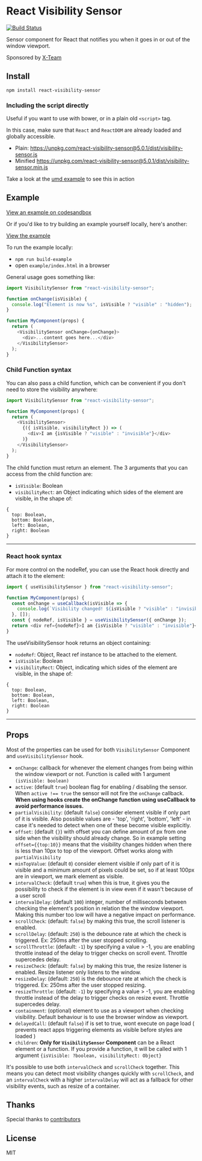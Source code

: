 # React Visibility Sensor

[![Build Status](https://secure.travis-ci.org/joshwnj/react-visibility-sensor.png)](http://travis-ci.org/joshwnj/react-visibility-sensor)

Sensor component for React that notifies you when it goes in or out of the window viewport.

Sponsored by [X-Team](https://x-team.com)

## Install

`npm install react-visibility-sensor`

### Including the script directly

Useful if you want to use with bower, or in a plain old `<script>` tag.

In this case, make sure that `React` and `ReactDOM` are already loaded and globally accessible.

- Plain: <https://unpkg.com/react-visibility-sensor@5.0.1/dist/visibility-sensor.js>
- Minified <https://unpkg.com/react-visibility-sensor@5.0.1/dist/visibility-sensor.min.js>

Take a look at the [umd example](./example-umd/) to see this in action

## Example

[View an example on codesandbox](https://codesandbox.io/s/p73kyx9zpm)

Or if you'd like to try building an example yourself locally, here's another:

[View the example](https://joshwnj.github.io/react-visibility-sensor/)

To run the example locally:

- `npm run build-example`
- open `example/index.html` in a browser

General usage goes something like:

```js
import VisibilitySensor from "react-visibility-sensor";

function onChange(isVisible) {
  console.log("Element is now %s", isVisible ? "visible" : "hidden");
}

function MyComponent(props) {
  return (
    <VisibilitySensor onChange={onChange}>
      <div>...content goes here...</div>
    </VisibilitySensor>
  );
}
```

### Child Function syntax

You can also pass a child function, which can be convenient if you don't need to store the visibility anywhere:

```js
import VisibilitySensor from "react-visibility-sensor";

function MyComponent(props) {
  return (
    <VisibilitySensor>
      {({ isVisible, visibilityRect }) => (
        <div>I am {isVisible ? "visible" : "invisible"}</div>
      )}
    </VisibilitySensor>
  );
}
```

The child function must return an element. The 3 arguments that you can access from the child function are:

- `isVisible`: Boolean
- `visibilityRect`: an Object indicating which sides of the element are visible, in the shape of:

```
{
  top: Boolean,
  bottom: Boolean,
  left: Boolean,
  right: Boolean
}
```

---

### React hook syntax

For more control on the nodeRef, you can use the React hook directly and attach it to the element:

```js
import { useVisibilitySensor } from "react-visibility-sensor";

function MyComponent(props) {
  const onChange = useCallback(isVisible => {
    console.log(`Visibility changed! ${isVisible ? "visible" : "invisible"}`);
  }, []);
  const { nodeRef, isVisible } = useVisibilitySensor({ onChange });
  return <div ref={nodeRef}>I am {isVisible ? "visible" : "invisible"}</div>;
}
```

The useVisibilitySensor hook returns an object containing:

- `nodeRef`: Object, React ref instance to be attached to the element.
- `isVisible`: Boolean
- `visibilityRect`: Object, indicating which sides of the element are visible, in the shape of:

```
{
  top: Boolean,
  bottom: Boolean,
  left: Boolean,
  right: Boolean
}
```

---

## Props

Most of the properties can be used for both `VisibilitySensor` Component and `useVisibilitySensor` hook.

- `onChange`: callback for whenever the element changes from being within the window viewport or not. Function is called with 1 argument `(isVisible: boolean)`
- `active`: (default `true`) boolean flag for enabling / disabling the sensor. When `active !== true` the sensor will not fire the `onChange` callback. **When using hooks create the onChange function using useCallback to avoid performance issues.**
- `partialVisibility`: (default `false`) consider element visible if only part of it is visible. Also possible values are - 'top', 'right', 'bottom', 'left' - in case it's needed to detect when one of these become visible explicitly.
- `offset`: (default `{}`) with offset you can define amount of px from one side when the visibility should already change. So in example setting `offset={{top:10}}` means that the visibility changes hidden when there is less than 10px to top of the viewport. Offset works along with `partialVisibility`
- `minTopValue`: (default `0`) consider element visible if only part of it is visible and a minimum amount of pixels could be set, so if at least 100px are in viewport, we mark element as visible.
- `intervalCheck`: (default `true`) when this is true, it gives you the possibility to check if the element is in view even if it wasn't because of a user scroll
- `intervalDelay`: (default `100`) integer, number of milliseconds between checking the element's position in relation the the window viewport. Making this number too low will have a negative impact on performance.
- `scrollCheck`: (default: `false`) by making this true, the scroll listener is enabled.
- `scrollDelay`: (default: `250`) is the debounce rate at which the check is triggered. Ex: 250ms after the user stopped scrolling.
- `scrollThrottle`: (default: `-1`) by specifying a value > -1, you are enabling throttle instead of the delay to trigger checks on scroll event. Throttle supercedes delay.
- `resizeCheck`: (default: `false`) by making this true, the resize listener is enabled. Resize listener only listens to the window.
- `resizeDelay`: (default: `250`) is the debounce rate at which the check is triggered. Ex: 250ms after the user stopped resizing.
- `resizeThrottle`: (default: `-1`) by specifying a value > -1, you are enabling throttle instead of the delay to trigger checks on resize event. Throttle supercedes delay.
- `containment`: (optional) element to use as a viewport when checking visibility. Default behaviour is to use the browser window as viewport.
- `delayedCall`: (default `false`) if is set to true, wont execute on page load ( prevents react apps triggering elements as visible before styles are loaded )
- `children`: **Only for `VisibilitySensor` Component** can be a React element or a function. If you provide a function, it will be called with 1 argument `{isVisible: ?boolean, visibilityRect: Object}`

It's possible to use both `intervalCheck` and `scrollCheck` together. This means you can detect most visibility changes quickly with `scrollCheck`, and an `intervalCheck` with a higher `intervalDelay` will act as a fallback for other visibility events, such as resize of a container.

## Thanks

Special thanks to [contributors](https://github.com/joshwnj/react-visibility-sensor/graphs/contributors)

## License

MIT

